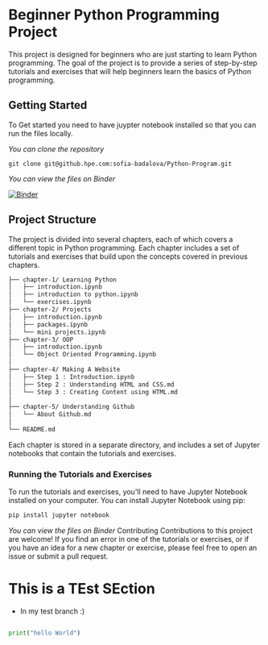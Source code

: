 # Beginner Python Programming Project
This project is designed for beginners who are just starting to learn Python programming. 
The goal of the project is to provide a series of step-by-step tutorials and exercises that will help beginners learn the basics of Python programming.

## Getting Started 
To Get started you need to have juypter notebook installed so that you can run the files locally. 

_You can clone the repository_
````
git clone git@github.hpe.com:sofia-badalova/Python-Program.git
````

_You can view the files on Binder_

[![Binder](https://mybinder.org/badge_logo.svg)](https://mybinder.org/v2/gh/Soph1ia/Python-Program/main)

## Project Structure
The project is divided into several chapters, each of which covers a different topic in Python programming. 
Each chapter includes a set of tutorials and exercises that build upon the concepts covered in previous chapters.
```bash
├── chapter-1/ Learning Python
│   ├── introduction.ipynb
│   ├── introduction to python.ipynb
│   └── exercises.ipynb
├── chapter-2/ Projects
│   ├── introduction.ipynb
│   ├── packages.ipynb
│   └── mini projects.ipynb
├── chapter-3/ OOP
│   ├── introduction.ipynb
│   └── Object Oriented Programming.ipynb
│
├── chapter-4/ Making A Website 
│   ├── Step 1 : Introduction.ipynb
│   ├── Step 2 : Understanding HTML and CSS.md 
│   └── Step 3 : Creating Content using HTML.md
│ 
├── chapter-5/ Understanding Github
│   └── About Github.md
│
└── README.md
```

Each chapter is stored in a separate directory, and includes a set of Jupyter notebooks that contain the tutorials and exercises.

### Running the Tutorials and Exercises
To run the tutorials and exercises, you'll need to have Jupyter Notebook installed on your computer. You can install Jupyter Notebook using pip:

```bash
pip install jupyter notebook
```

_You can view the files on Binder_
Contributing
Contributions to this project are welcome! 
If you find an error in one of the tutorials or exercises, or if you have an idea for a new chapter or exercise, please feel free to open an issue or submit a pull request.

# This is a TEst SEction 
- In my test branch :) 
```` python 

print("hello World")

````